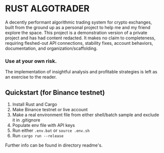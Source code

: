 # RUST ALGOTRADER
A decently performant algorithmic trading system for crypto exchanges, built from the ground up as a personal project to help me and my friend explore the space. This project is a demonstration version of a private project and has had content redacted. It makes no claim to completeness, requiring fleshed-out API connections, stability fixes, account behaviors, documentation, and organization/scaffolding.
### Use at your own risk.
The implementation of insightful analysis and profitable strategies is left as an exercise to the reader.

## Quickstart (for Binance testnet)
1. Install Rust and Cargo
2. Make Binance testnet or live account
3. Make a real environment file from either shell/batch sample and exclude it in .gitignore
4. Populate env file with API keys
5. Run either `.env.bat` or `source .env.sh`
6. Run `cargo run --release`

Further info can be found in directory readme's.
